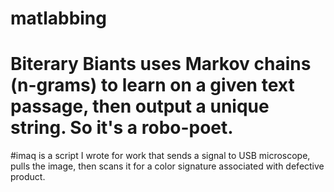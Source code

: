 # matlabbing

# Biterary Biants uses Markov chains (n-grams) to learn on a given text passage, then output a unique string. So it's a robo-poet.

#imaq is a script I wrote for work that sends a signal to USB microscope, pulls the image, then scans it for a color signature associated with defective product.
